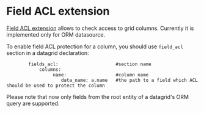 Field ACL extension
===================

[Field ACL extension](../../../../Extension/FieldAcl/FieldAclExtension.php) allows to check access to grid columns. Currently it is implemented only for ORM datasource.

To enable field ACL protection for a column, you should use `field_acl` section in a datagrid declaration:

```
        fields_acl:                     #section name
            columns:
                 name:                  #column name
                    data_name: a.name   #the path to a field which ACL should be used to protect the column
```

Please note that now only fields from the root entity of a datagrid's ORM query are supported.
